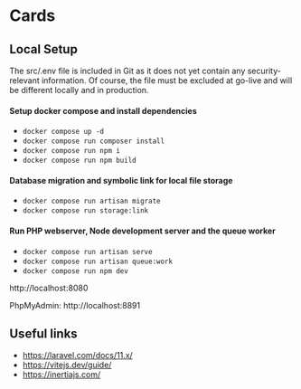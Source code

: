 # Cards

## Local Setup
The src/.env file is included in Git as it does not yet contain any security-relevant information. Of course, the file must be excluded at go-live and will be different locally and in production.

#### Setup docker compose and install dependencies
- ```docker compose up -d```
- ```docker compose run composer install```
- ```docker compose run npm i```
- ```docker compose run npm build```

#### Database migration and symbolic link for local file storage
- ```docker compose run artisan migrate```
- ```docker compose run storage:link```

#### Run PHP webserver, Node development server and the queue worker
- ```docker compose run artisan serve```
- ```docker compose run artisan queue:work```
- ```docker compose run npm dev```

http://localhost:8080

PhpMyAdmin: http://localhost:8891

## Useful links
- https://laravel.com/docs/11.x/
- https://vitejs.dev/guide/
- https://inertiajs.com/